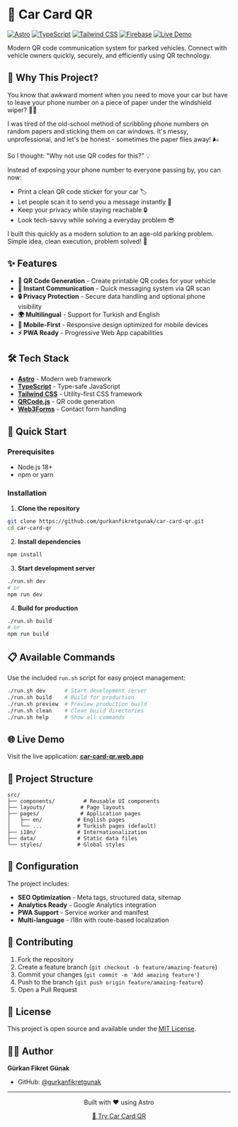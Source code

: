 # 🚗 Car Card QR

[![Astro](https://img.shields.io/badge/Built%20with-Astro-ff5d01?style=flat-square&logo=astro)](https://astro.build)
[![TypeScript](https://img.shields.io/badge/TypeScript-3178C6?style=flat-square&logo=typescript&logoColor=white)](https://www.typescriptlang.org/)
[![Tailwind CSS](https://img.shields.io/badge/Tailwind%20CSS-06B6D4?style=flat-square&logo=tailwindcss&logoColor=white)](https://tailwindcss.com)
[![Firebase](https://img.shields.io/badge/Hosted%20on-Firebase-FFCA28?style=flat-square&logo=firebase&logoColor=black)](https://firebase.google.com/)
[![Live Demo](https://img.shields.io/badge/Live%20Demo-car--card--qr.web.app-blue?style=flat-square&logo=googlechrome&logoColor=white)](https://carcardqr.web.app)

Modern QR code communication system for parked vehicles. Connect with vehicle owners quickly, securely, and efficiently using QR technology.

## 🤔 Why This Project?

You know that awkward moment when you need to move your car but have to leave your phone number on a piece of paper under the windshield wiper? 📝😅

I was tired of the old-school method of scribbling phone numbers on random papers and sticking them on car windows. It's messy, unprofessional, and let's be honest - sometimes the paper flies away! 🌬️

So I thought: "Why not use QR codes for this?" 💡

Instead of exposing your phone number to everyone passing by, you can now:
- Print a clean QR code sticker for your car 🏷️
- Let people scan it to send you a message instantly 📱
- Keep your privacy while staying reachable 🔒
- Look tech-savvy while solving a everyday problem 😎

I built this quickly as a modern solution to an age-old parking problem. Simple idea, clean execution, problem solved! 🚀

## ✨ Features

- **🎯 QR Code Generation** - Create printable QR codes for your vehicle
- **📱 Instant Communication** - Quick messaging system via QR scan
- **🔒 Privacy Protection** - Secure data handling and optional phone visibility
- **🌍 Multilingual** - Support for Turkish and English
- **📱 Mobile-First** - Responsive design optimized for mobile devices
- **⚡ PWA Ready** - Progressive Web App capabilities

## 🛠 Tech Stack

- **[Astro](https://astro.build)** - Modern web framework
- **[TypeScript](https://www.typescriptlang.org/)** - Type-safe JavaScript
- **[Tailwind CSS](https://tailwindcss.com)** - Utility-first CSS framework
- **[QRCode.js](https://github.com/soldair/node-qrcode)** - QR code generation
- **[Web3Forms](https://web3forms.com)** - Contact form handling

## 🚀 Quick Start

### Prerequisites
- Node.js 18+ 
- npm or yarn

### Installation

1. **Clone the repository**
```bash
git clone https://github.com/gurkanfikretgunak/car-card-qr.git
cd car-card-qr
```

2. **Install dependencies**
```bash
npm install
```

3. **Start development server**
```bash
./run.sh dev
# or
npm run dev
```

4. **Build for production**
```bash
./run.sh build
# or
npm run build
```

## 📋 Available Commands

Use the included `run.sh` script for easy project management:

```bash
./run.sh dev      # Start development server
./run.sh build    # Build for production
./run.sh preview  # Preview production build
./run.sh clean    # Clean build directories
./run.sh help     # Show all commands
```

## 🌐 Live Demo

Visit the live application: **[car-card-qr.web.app](https://carcardqr.web.app)**

## 📁 Project Structure

```
src/
├── components/         # Reusable UI components
├── layouts/           # Page layouts
├── pages/             # Application pages
│   ├── en/           # English pages
│   └── ...           # Turkish pages (default)
├── i18n/             # Internationalization
├── data/             # Static data files
└── styles/           # Global styles
```

## 🔧 Configuration

The project includes:

- **SEO Optimization** - Meta tags, structured data, sitemap
- **Analytics Ready** - Google Analytics integration
- **PWA Support** - Service worker and manifest
- **Multi-language** - i18n with route-based localization

## 🤝 Contributing

1. Fork the repository
2. Create a feature branch (`git checkout -b feature/amazing-feature`)
3. Commit your changes (`git commit -m 'Add amazing feature'`)
4. Push to the branch (`git push origin feature/amazing-feature`)
5. Open a Pull Request

## 📄 License

This project is open source and available under the [MIT License](LICENSE).

## 👨‍💻 Author

**Gürkan Fikret Günak**
- GitHub: [@gurkanfikretgunak](https://github.com/gurkanfikretgunak)

---

<div align="center">
  <p>Built with ❤️ using Astro</p>
  <p><a href="https://carcardqr.web.app">🚗 Try Car Card QR</a></p>
</div>
